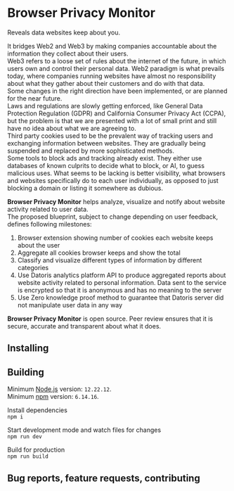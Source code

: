 # **Browser Privacy Monitor**
Reveals data websites keep about you.  
  
It bridges Web2 and Web3 by making companies accountable about the information they collect about their users.  
Web3 refers to a loose set of rules about the internet of the future, in which users own and control their personal data. Web2 paradigm is what prevails today, where companies running websites have almost no responsibility about what they gather about their customers and do with that data.  
Some changes in the right direction have been implemented, or are planned for the near future.  
Laws and regulations are slowly getting enforced, like General Data Protection Regulation (GDPR) and California Consumer Privacy Act (CCPA), but the problem is that we are presented with a lot of small print and still have no idea about what we are agreeing to.  
Third party cookies used to be the prevalent way of tracking users and exchanging information between websites. They are gradually being suspended and replaced by more sophisticated methods.  
Some tools to block ads and tracking already exist. They either use databases of known culprits to decide what to block, or AI, to guess malicious uses. What seems to be lacking is better visibility, what browsers and websites specifically do to each user individually, as opposed to just blocking a domain or listing it somewhere as dubious.  
  
**Browser Privacy Monitor** helps analyze, visualize and notify about website activity related to user data.  
The proposed blueprint, subject to change depending on user feedback, defines following milestones:  
1. Browser extension showing number of cookies each website keeps about the user
2. Aggregate all cookies browser keeps and show the total
3. Classify and visualize different types of information by different categories
4. Use Datoris analytics platform API to produce aggregated reports about website activity related to personal information. Data sent to the service is encrypted so that it is anonymous and has no meaning to the server
5. Use Zero knowledge proof method to guarantee that Datoris server did not manipulate user data in any way
  
**Browser Privacy Monitor** is open source. Peer review ensures that it is secure, accurate and transparent about what it does.  

## Installing

## Building

Minimum [Node.js](nodejs.org) version: `12.22.12`.  
Minimum [npm](npmjs.com) version: `6.14.16`.

Install dependencies  
`npm i`

Start development mode and watch files for changes  
`npm run dev`

Build for production  
`npm run build`

## Bug reports, feature requests, contributing
